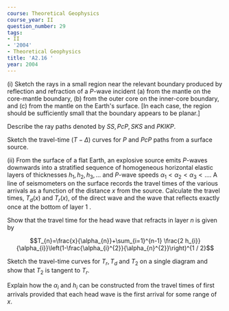 ```yaml
---
course: Theoretical Geophysics
course_year: II
question_number: 29
tags:
- II
- '2004'
- Theoretical Geophysics
title: 'A2.16 '
year: 2004
---
```



(i) Sketch the rays in a small region near the relevant boundary produced by reflection and refraction of a $P$-wave incident (a) from the mantle on the core-mantle boundary, (b) from the outer core on the inner-core boundary, and (c) from the mantle on the Earth's surface. [In each case, the region should be sufficiently small that the boundary appears to be planar.]

Describe the ray paths denoted by $S S, P c P, S K S$ and $P K I K P$.

Sketch the travel-time $(T-\Delta)$ curves for $P$ and $P c P$ paths from a surface source.

(ii) From the surface of a flat Earth, an explosive source emits $P$-waves downwards into a stratified sequence of homogeneous horizontal elastic layers of thicknesses $h_{1}, h_{2}, h_{3}, \ldots$ and $P$-wave speeds $\alpha_{1}<\alpha_{2}<\alpha_{3}<\ldots$. A line of seismometers on the surface records the travel times of the various arrivals as a function of the distance $x$ from the source. Calculate the travel times, $T_{d}(x)$ and $T_{r}(x)$, of the direct wave and the wave that reflects exactly once at the bottom of layer 1 .

Show that the travel time for the head wave that refracts in layer $n$ is given by

$$T_{n}=\frac{x}{\alpha_{n}}+\sum_{i=1}^{n-1} \frac{2 h_{i}}{\alpha_{i}}\left(1-\frac{\alpha_{i}^{2}}{\alpha_{n}^{2}}\right)^{1 / 2}$$

Sketch the travel-time curves for $T_{r}, T_{d}$ and $T_{2}$ on a single diagram and show that $T_{2}$ is tangent to $T_{r}$.

Explain how the $\alpha_{i}$ and $h_{i}$ can be constructed from the travel times of first arrivals provided that each head wave is the first arrival for some range of $x$.